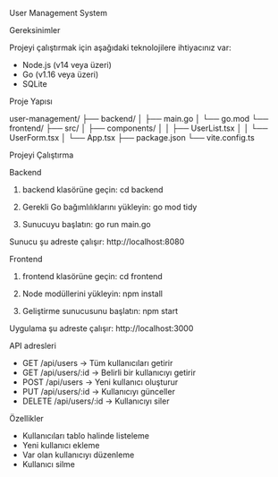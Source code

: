  User Management System

 Gereksinimler

Projeyi çalıştırmak için aşağıdaki teknolojilere ihtiyacınız var:

- Node.js (v14 veya üzeri)
- Go (v1.16 veya üzeri)
- SQLite

 Proje Yapısı

user-management/
├── backend/
│   ├── main.go
│   └── go.mod
└── frontend/
    ├── src/
    │   ├── components/
    │   │   ├── UserList.tsx
    │   │   └── UserForm.tsx
    │   └── App.tsx
    ├── package.json
    └── vite.config.ts

 Projeyi Çalıştırma

   Backend

1. backend klasörüne geçin:
   cd backend

2. Gerekli Go bağımlılıklarını yükleyin:
   go mod tidy

3. Sunucuyu başlatın:
   go run main.go

Sunucu şu adreste çalışır: http://localhost:8080

   Frontend

1. frontend klasörüne geçin:
   cd frontend

2. Node modüllerini yükleyin:
   npm install

3. Geliştirme sunucusunu başlatın:
   npm start

Uygulama şu adreste çalışır: http://localhost:3000

 API adresleri

- GET /api/users → Tüm kullanıcıları getirir
- GET /api/users/:id → Belirli bir kullanıcıyı getirir
- POST /api/users → Yeni kullanıcı oluşturur
- PUT /api/users/:id → Kullanıcıyı günceller
- DELETE /api/users/:id → Kullanıcıyı siler

 Özellikler

- Kullanıcıları tablo halinde listeleme
- Yeni kullanıcı ekleme
- Var olan kullanıcıyı düzenleme
- Kullanıcı silme
